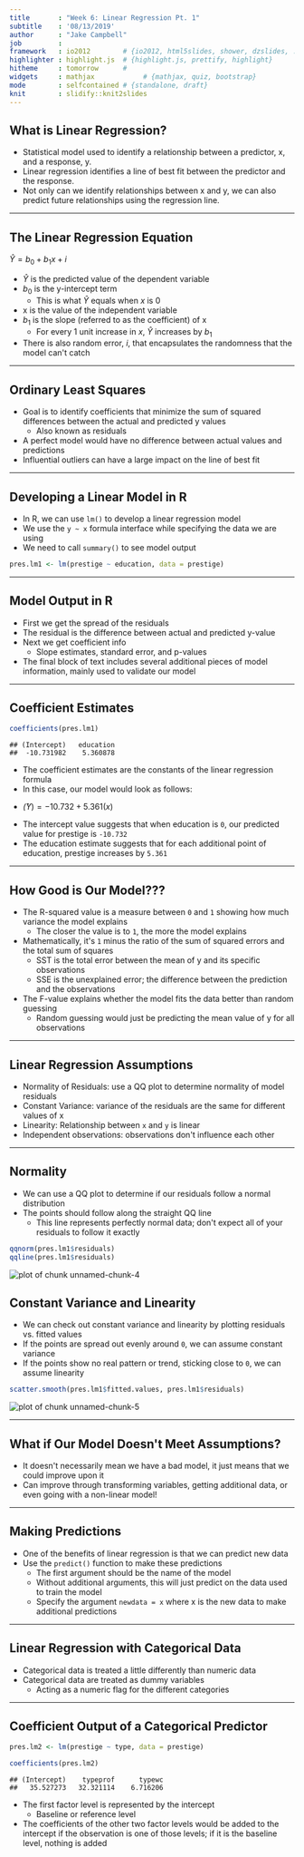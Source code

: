 ```yaml
---
title       : "Week 6: Linear Regression Pt. 1"
subtitle    : '08/13/2019'
author      : "Jake Campbell"
job         : 
framework   : io2012        # {io2012, html5slides, shower, dzslides, ...}
highlighter : highlight.js  # {highlight.js, prettify, highlight}
hitheme     : tomorrow      # 
widgets     : mathjax            # {mathjax, quiz, bootstrap}
mode        : selfcontained # {standalone, draft}
knit        : slidify::knit2slides
---
```




## What is Linear Regression?

- Statistical model used to identify a relationship between a predictor, x, and a response, y.
- Linear regression identifies a line of best fit between the predictor and the response.
- Not only can we identify relationships between x and y, we can also predict future relationships using the regression line. 

---

## The Linear Regression Equation

$\hat{Y} = b_{0} + b_{1}x + i$

- $\hat{Y}$ is the predicted value of the dependent variable
- $b_{0}$ is the y-intercept term 
  + This is what $\hat{Y}$ equals when $x$ is 0
- x is the value of the independent variable
- $b_{1}$ is the slope (referred to as the coefficient) of x
  + For every 1 unit increase in $x$, $\hat{Y}$ increases by $b_{1}$
- There is also random error, $i$, that encapsulates the randomness that the model can't catch

---

## Ordinary Least Squares

- Goal is to identify coefficients that minimize the sum of squared differences between the actual and predicted y values
  + Also known as residuals
- A perfect model would have no difference between actual values and predictions
- Influential outliers can have a large impact on the line of best fit

---

## Developing a Linear Model in R

- In R, we can use `lm()` to develop a linear regression model
- We use the `y ~ x` formula interface while specifying the data we are using
- We need to call `summary()` to see model output


```r
pres.lm1 <- lm(prestige ~ education, data = prestige)
```

---

## Model Output in R

- First we get the spread of the residuals
- The residual is the difference between actual and predicted y-value
- Next we get coefficient info
  + Slope estimates, standard error, and p-values
- The final block of text includes several additional pieces of model information, mainly used to validate our model

---

## Coefficient Estimates


```r
coefficients(pres.lm1)
```

```
## (Intercept)   education 
##  -10.731982    5.360878
```

- The coefficient estimates are the constants of the linear regression formula
- In this case, our model would look as follows:
 + $\hat(Y) = -10.732 + 5.361(x)$
- The intercept value suggests that when education is `0`, our predicted value for prestige is `-10.732`
- The education estimate suggests that for each additional point of education, prestige increases by `5.361`

---

## How Good is Our Model???

- The R-squared value is a measure between `0` and `1` showing how much variance the model explains
  + The closer the value is to `1`, the more the model explains
- Mathematically, it's `1` minus the ratio of the sum of squared errors and the total sum of squares
  + SST is the total error between the mean of y and its specific observations
  + SSE is the unexplained error; the difference between the prediction and the observations
- The F-value explains whether the model fits the data better than random guessing
  + Random guessing would just be predicting the mean value of y for all observations

---

## Linear Regression Assumptions

- Normality of Residuals: use a QQ plot to determine normality of model residuals
- Constant Variance: variance of the residuals are the same for different values of x
- Linearity: Relationship between `x` and `y` is linear
- Independent observations: observations don't influence each other

---

## Normality

- We can use a QQ plot to determine if our residuals follow a normal distribution
- The points should follow along the straight QQ line
  + This line represents perfectly normal data; don't expect all of your residuals to follow it exactly
  

```r
qqnorm(pres.lm1$residuals)
qqline(pres.lm1$residuals)
```

![plot of chunk unnamed-chunk-4](assets/fig/unnamed-chunk-4-1.png)


## Constant Variance and Linearity

- We can check out constant variance and linearity by plotting residuals vs. fitted values
- If the points are spread out evenly around `0`, we can assume constant variance
- If the points show no real pattern or trend, sticking close to `0`, we can assume linearity


```r
scatter.smooth(pres.lm1$fitted.values, pres.lm1$residuals)
```

![plot of chunk unnamed-chunk-5](assets/fig/unnamed-chunk-5-1.png)

---

## What if Our Model Doesn't Meet Assumptions?

- It doesn't necessarily mean we have a bad model, it just means that we could improve upon it
- Can improve through transforming variables, getting additional data, or even going with a non-linear model!

---

## Making Predictions

- One of the benefits of linear regression is that we can predict new data
- Use the `predict()` function to make these predictions
  + The first argument should be the name of the model
  + Without additional arguments, this will just predict on the data used to train the model
  + Specify the argument `newdata = x` where x is the new data to make additional predictions

---

## Linear Regression with Categorical Data

- Categorical data is treated a little differently than numeric data
- Categorical data are treated as dummy variables
  + Acting as a numeric flag for the different categories

---

## Coefficient Output of a Categorical Predictor


```r
pres.lm2 <- lm(prestige ~ type, data = prestige)

coefficients(pres.lm2)
```

```
## (Intercept)    typeprof      typewc 
##   35.527273   32.321114    6.716206
```

- The first factor level is represented by the intercept
  + Baseline or reference level
- The coefficients of the other two factor levels would be added to the intercept if the observation is one of those levels; if it is the baseline level, nothing is added

